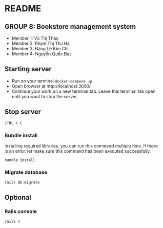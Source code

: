 # README

## GROUP 8: Bookstore management system

- Member 1: Vũ Thị Thảo
- Member 2: Phạm Thị Thu Hà
- Member 3: Đặng Lê Kim Chi
- Member 4: Nguyễn Quốc Đạt
## Starting server

- Run on your terminal `docker-compose up`
- Open browser at http://localhost:3000/
- Continue your work on a new terminal tab. Leave this terminal tab open until you want to stop the server.

## Stop server

`CTRL + C`

### Bundle install
Installing required libraries, you can run this command multiple time. If there is an error, let make sure this command has been executed successfully.

`bundle install`

### Migrate database

`rails db:migrate`

## Optional

### Rails console

`rails c`
